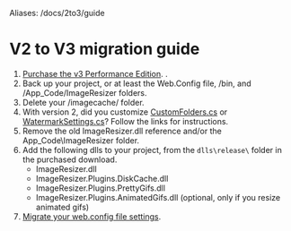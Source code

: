Aliases: /docs/2to3/guide

# V2 to V3 migration guide

1. [Purchase the v3 Performance Edition](/licenses). .
2. Back up your project, or at least the Web.Config file, /bin, and /App_Code/ImageResizer folders.
3. Delete your /imagecache/ folder.
4. With version 2, did you customize [CustomFolders.cs](customfolders) or [WatermarkSettings.cs](watermarksettings)? Follow the links for instructions.
5. Remove the old ImageResizer.dll reference and/or the App_Code\ImageResizer folder.
4. Add the following dlls to your project, from the `dlls\release\` folder in the purchased download.
	* ImageResizer.dll 
	* ImageResizer.Plugins.DiskCache.dll
	* ImageResizer.Plugins.PrettyGifs.dll
	* ImageResizer.Plugins.AnimatedGifs.dll (optional, only if you resize animated gifs)
5. [Migrate your web.config file settings](/docs/2to3/configuration).
